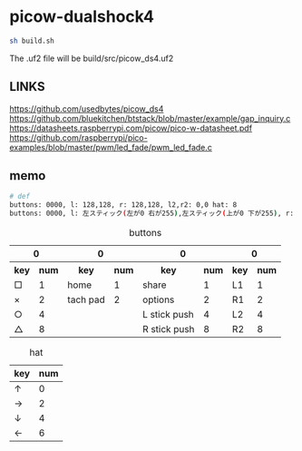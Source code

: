 # picow-dualshock4

```sh
sh build.sh
```

The .uf2 file will be build/src/picow_ds4.uf2

## LINKS

<https://github.com/usedbytes/picow_ds4>
<https://github.com/bluekitchen/btstack/blob/master/example/gap_inquiry.c>
<https://datasheets.raspberrypi.com/picow/pico-w-datasheet.pdf>
<https://github.com/raspberrypi/pico-examples/blob/master/pwm/led_fade/pwm_led_fade.c>

## memo

```sh
# def
buttons: 0000, l: 128,128, r: 128,128, l2,r2: 0,0 hat: 8
buttons: 0000, l: 左スティック(左が0 右が255),左スティック(上が0 下が255), r: 右スティック(左が0 右が255),右スティック(上が0 下が255), l2,r2: L2ボタン(押し込んだら255),R2ボタン(押し込んだら255)  hat: 8

```

<table>
<caption>buttons</caption>
<thead>
<th colspan="2">0</th><th colspan="2">0</th><th colspan="2">0</th><th colspan="2">0</th>
</thead>
<tbody>
<tr>
<th>key</th>
<th>num</th>
<th>key</th>
<th>num</th>
<th>key</th>
<th>num</th>
<th>key</th>
<th>num</th>
</tr>
<tr>
<td>□</td>
<td>1</td>
<td>home</td>
<td>1</td>
<td>share</td>
<td>1</td>
<td>L1</td>
<td>1</td>
</tr>
<tr>
<td>×</td>
<td>2</td>
<td>tach pad</td>
<td>2</td>
<td>options</td>
<td>2</td>
<td>R1</td>
<td>2</td>
</tr>
<tr>
<td>○</td>
<td>4</td>
<td></td>
<td></td>
<td>L stick push</td>
<td>4</td>
<td>L2</td>
<td>4</td>
</tr>
<tr>
<td>△</td>
<td>8</td>
<td></td>
<td></td>
<td>R stick push</td>
<td>8</td>
<td>R2</td>
<td>8</td>
</tr>
</tbody>
</table>

<table>
<caption>hat</caption>
<thead><th>key</th><th>num</th></thead>
<tbody>
<tr><td>↑</td><td>0</td></tr>
<tr><td>→</td><td>2</td></tr>
<tr><td>↓</td><td>4</td></tr>
<tr><td>←</td><td>6</td></tr>
</tbody>
</table>
